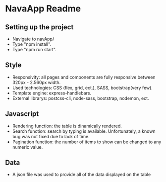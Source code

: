 # NavaApp Readme

## Setting up the project

- Navigate to navApp/
- Type "npm install".
- Type "npm run start".

## Style

- Responsivity: all pages and components are fully responsive between 320px - 2.560px width.
- Used technologies: CSS (flex, grid, ect.), SASS, bootstrap(very few).
- Template engine: express-handlebars.
- External librarys: postcss-cli, node-sass, bootstrap, nodemon, ect.

## Javascript

- Rendering function: the table is dinamically rendered.
- Search function: search by typing is available. Unfortunately, a known bug was not fixed due to lack of time.
- Pagination function: the number of items to show can be changed to any numeric value.

## Data

- A json file was used to provide all of the data displayed on the table
